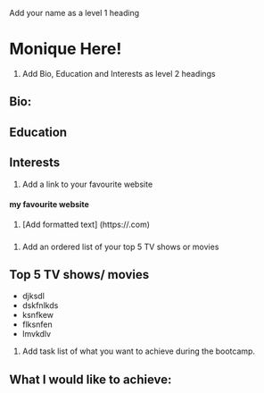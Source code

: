Add your name as a level 1 heading
# Monique Here!
1. Add Bio, Education and Interests as level 2 headings
## Bio:
## Education
## Interests
1. Add a link to your favourite website
#### my favourite website 
1. [Add formatted text] (https://.com)
###
1. Add an ordered list of your top 5 TV shows or movies
## Top 5 TV shows/ movies
- djksdl
- dskfnlkds 
- ksnfkew
- flksnfen
- lmvkdlv
1. Add task list of what you want to achieve during the bootcamp.
## What I would like to achieve:

